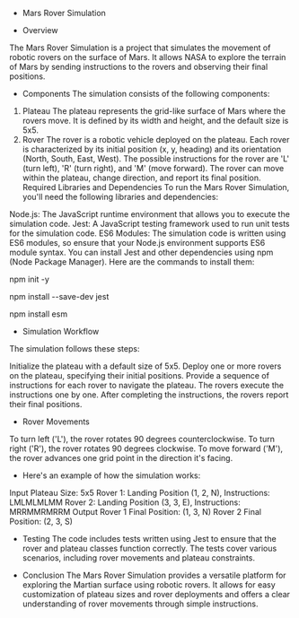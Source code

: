 - Mars Rover Simulation

- Overview

The Mars Rover Simulation is a project that simulates the movement of robotic rovers on the surface of Mars. It allows NASA to explore the terrain of Mars by sending instructions to the rovers and observing their final positions.

- Components
The simulation consists of the following components:

1. Plateau
The plateau represents the grid-like surface of Mars where the rovers move.
It is defined by its width and height, and the default size is 5x5.
2. Rover
The rover is a robotic vehicle deployed on the plateau.
Each rover is characterized by its initial position (x, y, heading) and its orientation (North, South, East, West).
The possible instructions for the rover are 'L' (turn left), 'R' (turn right), and 'M' (move forward).
The rover can move within the plateau, change direction, and report its final position.
Required Libraries and Dependencies
To run the Mars Rover Simulation, you'll need the following libraries and dependencies:

Node.js: The JavaScript runtime environment that allows you to execute the simulation code.
Jest: A JavaScript testing framework used to run unit tests for the simulation code.
ES6 Modules: The simulation code is written using ES6 modules, so ensure that your Node.js environment supports ES6 module syntax.
You can install Jest and other dependencies using npm (Node Package Manager). Here are the commands to install them:

npm init -y

npm install --save-dev jest

npm install esm


- Simulation Workflow

The simulation follows these steps:

Initialize the plateau with a default size of 5x5.
Deploy one or more rovers on the plateau, specifying their initial positions.
Provide a sequence of instructions for each rover to navigate the plateau.
The rovers execute the instructions one by one.
After completing the instructions, the rovers report their final positions.


- Rover Movements

To turn left ('L'), the rover rotates 90 degrees counterclockwise.
To turn right ('R'), the rover rotates 90 degrees clockwise.
To move forward ('M'), the rover advances one grid point in the direction it's facing.


- Here's an example of how the simulation works:

Input
Plateau Size: 5x5
Rover 1: Landing Position (1, 2, N), Instructions: LMLMLMLMM
Rover 2: Landing Position (3, 3, E), Instructions: MRRMMRMRRM
Output
Rover 1 Final Position: (1, 3, N)
Rover 2 Final Position: (2, 3, S)

- Testing
 The code includes tests written using Jest to ensure that the rover and plateau classes function correctly. The tests cover various scenarios, including rover movements and plateau constraints.

- Conclusion
The Mars Rover Simulation provides a versatile platform for exploring the Martian surface using robotic rovers. It allows for easy customization of plateau sizes and rover deployments and offers a clear understanding of rover movements through simple instructions.
